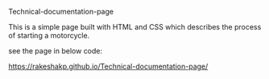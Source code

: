 Technical-documentation-page

This is a simple page built with HTML and CSS which describes the process of starting a motorcycle.

see the page in below code:

https://rakeshakp.github.io/Technical-documentation-page/



